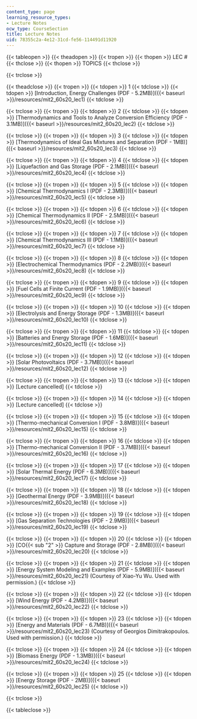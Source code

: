 ```yaml
---
content_type: page
learning_resource_types:
- Lecture Notes
ocw_type: CourseSection
title: Lecture Notes
uid: 78355c2a-4e12-31cd-fe56-114491d11920
---
```


{{< tableopen >}}
{{< theadopen >}}
{{< tropen >}}
{{< thopen >}}
LEC #
{{< thclose >}}
{{< thopen >}}
TOPICS
{{< thclose >}}

{{< trclose >}}

{{< theadclose >}}
{{< tropen >}}
{{< tdopen >}}
1
{{< tdclose >}}
{{< tdopen >}}
[Introduction, Energy Challenges (PDF - 5.2MB)]({{< baseurl >}}/resources/mit2_60s20_lec1)
{{< tdclose >}}

{{< trclose >}}
{{< tropen >}}
{{< tdopen >}}
2
{{< tdclose >}}
{{< tdopen >}}
[Thermodynamics and Tools to Analyze Conversion Efficiency (PDF - 3.1MB)]({{< baseurl >}}/resources/mit2_60s20_lec2)
{{< tdclose >}}

{{< trclose >}}
{{< tropen >}}
{{< tdopen >}}
3
{{< tdclose >}}
{{< tdopen >}}
[Thermodynamics of Ideal Gas Mixtures and Separation (PDF - 1MB)]({{< baseurl >}}/resources/mit2_60s20_lec3)
{{< tdclose >}}

{{< trclose >}}
{{< tropen >}}
{{< tdopen >}}
4
{{< tdclose >}}
{{< tdopen >}}
[Liquefaction and Gas Storage (PDF - 2.1MB)]({{< baseurl >}}/resources/mit2_60s20_lec4)
{{< tdclose >}}

{{< trclose >}}
{{< tropen >}}
{{< tdopen >}}
5
{{< tdclose >}}
{{< tdopen >}}
[Chemical Thermodynamics I (PDF - 2.3MB)]({{< baseurl >}}/resources/mit2_60s20_lec5)
{{< tdclose >}}

{{< trclose >}}
{{< tropen >}}
{{< tdopen >}}
6
{{< tdclose >}}
{{< tdopen >}}
[Chemical Thermodynamics II (PDF - 2.5MB)]({{< baseurl >}}/resources/mit2_60s20_lec6)
{{< tdclose >}}

{{< trclose >}}
{{< tropen >}}
{{< tdopen >}}
7
{{< tdclose >}}
{{< tdopen >}}
[Chemical Thermodynamics III (PDF - 1.1MB)]({{< baseurl >}}/resources/mit2_60s20_lec7)
{{< tdclose >}}

{{< trclose >}}
{{< tropen >}}
{{< tdopen >}}
8
{{< tdclose >}}
{{< tdopen >}}
[Electrochemical Thermodynamics (PDF - 2.2MB)]({{< baseurl >}}/resources/mit2_60s20_lec8)
{{< tdclose >}}

{{< trclose >}}
{{< tropen >}}
{{< tdopen >}}
9
{{< tdclose >}}
{{< tdopen >}}
[Fuel Cells at Finite Current (PDF - 1.9MB)]({{< baseurl >}}/resources/mit2_60s20_lec9)
{{< tdclose >}}

{{< trclose >}}
{{< tropen >}}
{{< tdopen >}}
10
{{< tdclose >}}
{{< tdopen >}}
[Electrolysis and Energy Storage (PDF - 1.3MB)]({{< baseurl >}}/resources/mit2_60s20_lec10)
{{< tdclose >}}

{{< trclose >}}
{{< tropen >}}
{{< tdopen >}}
11
{{< tdclose >}}
{{< tdopen >}}
[Batteries and Energy Storage (PDF - 1.6MB)]({{< baseurl >}}/resources/mit2_60s20_lec11)
{{< tdclose >}}

{{< trclose >}}
{{< tropen >}}
{{< tdopen >}}
12
{{< tdclose >}}
{{< tdopen >}}
[Solar Photovoltaics (PDF - 3.7MB)]({{< baseurl >}}/resources/mit2_60s20_lec12)
{{< tdclose >}}

{{< trclose >}}
{{< tropen >}}
{{< tdopen >}}
13
{{< tdclose >}}
{{< tdopen >}}
\[Lecture cancelled\]
{{< tdclose >}}

{{< trclose >}}
{{< tropen >}}
{{< tdopen >}}
14
{{< tdclose >}}
{{< tdopen >}}
\[Lecture cancelled\]
{{< tdclose >}}

{{< trclose >}}
{{< tropen >}}
{{< tdopen >}}
15
{{< tdclose >}}
{{< tdopen >}}
[Thermo-mechanical Conversion I (PDF - 3.8MB)]({{< baseurl >}}/resources/mit2_60s20_lec15)
{{< tdclose >}}

{{< trclose >}}
{{< tropen >}}
{{< tdopen >}}
16
{{< tdclose >}}
{{< tdopen >}}
[Thermo-mechanical Conversion II (PDF - 3.7MB)]({{< baseurl >}}/resources/mit2_60s20_lec16)
{{< tdclose >}}

{{< trclose >}}
{{< tropen >}}
{{< tdopen >}}
17
{{< tdclose >}}
{{< tdopen >}}
[Solar Thermal Energy (PDF - 6.3MB)]({{< baseurl >}}/resources/mit2_60s20_lec17)
{{< tdclose >}}

{{< trclose >}}
{{< tropen >}}
{{< tdopen >}}
18
{{< tdclose >}}
{{< tdopen >}}
[Geothermal Energy (PDF - 3.9MB)]({{< baseurl >}}/resources/mit2_60s20_lec18)
{{< tdclose >}}

{{< trclose >}}
{{< tropen >}}
{{< tdopen >}}
19
{{< tdclose >}}
{{< tdopen >}}
[Gas Separation Technologies (PDF - 2.9MB)]({{< baseurl >}}/resources/mit2_60s20_lec19)
{{< tdclose >}}

{{< trclose >}}
{{< tropen >}}
{{< tdopen >}}
20
{{< tdclose >}}
{{< tdopen >}}
[CO{{< sub "2" >}} Capture and Storage (PDF - 2.8MB)]({{< baseurl >}}/resources/mit2_60s20_lec20)
{{< tdclose >}}

{{< trclose >}}
{{< tropen >}}
{{< tdopen >}}
21
{{< tdclose >}}
{{< tdopen >}}
[Energy System Modeling and Examples (PDF - 5.9MB)]({{< baseurl >}}/resources/mit2_60s20_lec21) (Courtesy of Xiao-Yu Wu. Used with permission.)
{{< tdclose >}}

{{< trclose >}}
{{< tropen >}}
{{< tdopen >}}
22
{{< tdclose >}}
{{< tdopen >}}
[Wind Energy (PDF - 4.2MB)]({{< baseurl >}}/resources/mit2_60s20_lec22)
{{< tdclose >}}

{{< trclose >}}
{{< tropen >}}
{{< tdopen >}}
23
{{< tdclose >}}
{{< tdopen >}}
[Energy and Materials (PDF - 6.7MB)]({{< baseurl >}}/resources/mit2_60s20_lec23) (Courtesy of Georgios Dimitrakopoulos. Used with permission.)
{{< tdclose >}}

{{< trclose >}}
{{< tropen >}}
{{< tdopen >}}
24
{{< tdclose >}}
{{< tdopen >}}
[Biomass Energy (PDF - 1.3MB)]({{< baseurl >}}/resources/mit2_60s20_lec24)
{{< tdclose >}}

{{< trclose >}}
{{< tropen >}}
{{< tdopen >}}
25
{{< tdclose >}}
{{< tdopen >}}
[Energy Storage (PDF - 2MB)]({{< baseurl >}}/resources/mit2_60s20_lec25)
{{< tdclose >}}

{{< trclose >}}

{{< tableclose >}}